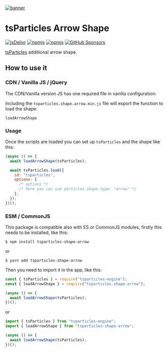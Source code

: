 [![banner](https://particles.js.org/images/banner3.png)](https://particles.js.org)

# tsParticles Arrow Shape

[![jsDelivr](https://data.jsdelivr.com/v1/package/npm/tsparticles-shape-arrow/badge)](https://www.jsdelivr.com/package/npm/tsparticles-shape-arrow)
[![npmjs](https://badge.fury.io/js/tsparticles-shape-arrow.svg)](https://www.npmjs.com/package/tsparticles-shape-arrow)
[![npmjs](https://img.shields.io/npm/dt/tsparticles-shape-arrow)](https://www.npmjs.com/package/tsparticles-shape-arrow) [![GitHub Sponsors](https://img.shields.io/github/sponsors/matteobruni)](https://github.com/sponsors/matteobruni)

[tsParticles](https://github.com/matteobruni/tsparticles) additional arrow shape.

## How to use it

### CDN / Vanilla JS / jQuery

The CDN/Vanilla version JS has one required file in vanilla configuration:

Including the `tsparticles.shape.arrow.min.js` file will export the function to load the shape:

```text
loadArrowShape
```

### Usage

Once the scripts are loaded you can set up `tsParticles` and the shape like this:

```javascript
(async () => {
  await loadArrowShape(tsParticles);

  await tsParticles.load({
    id: "tsparticles",
    options: {
      /* options */
      /* here you can use particles.shape.type: "arrow" */
    },
  });
})();
```

### ESM / CommonJS

This package is compatible also with ES or CommonJS modules, firstly this needs to be installed, like this:

```shell
$ npm install tsparticles-shape-arrow
```

or

```shell
$ yarn add tsparticles-shape-arrow
```

Then you need to import it in the app, like this:

```javascript
const { tsParticles } = require("tsparticles-engine");
const { loadArrowShape } = require("tsparticles-shape-arrow");

(async () => {
  await loadArrowShape(tsParticles);
})();
```

or

```javascript
import { tsParticles } from "tsparticles-engine";
import { loadArrowShape } from "tsparticles-shape-arrow";

(async () => {
  await loadArrowShape(tsParticles);
})();
```
